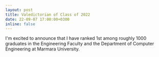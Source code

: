```yaml
---
layout: post
title: Valedictorian of Class of 2022
date: 22-09-07 17:00:00+0300
inline: false
---
```


I'm excited to announce that I have ranked 1st among roughly 1000 graduates in the Engineering Faculty and the Department of Computer Engineering at Marmara University.